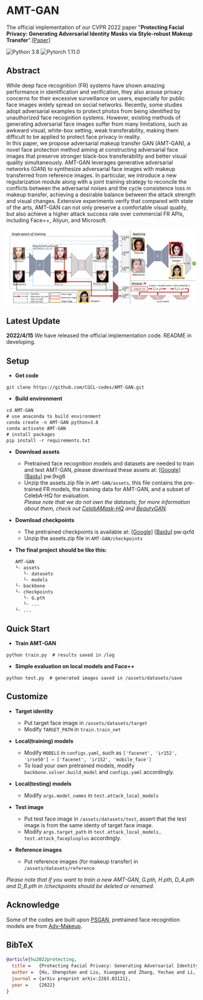 # AMT-GAN

The official implementation of our CVPR 2022 paper "**Protecting Facial Privacy: Generating Adversarial Identity Masks via Style-robust Makeup Transfer**".[[Paper](https://arxiv.org/abs/2203.03121)] 

![Python 3.8](https://img.shields.io/badge/python-3.8-green.svg?style=plastic)
![Pytorch 1.11.0](https://img.shields.io/badge/pytorch-1.11.0-red.svg?style=plastic)

## Abstract
While deep face recognition (FR) systems have shown amazing performance in identification and verification, they also arouse privacy concerns for their excessive surveillance on users, especially for public face images widely spread on social networks. Recently, some studies adopt adversarial examples to protect photos from being identified by unauthorized face recognition systems. However, existing methods of generating adversarial face images suffer from many limitations, such as awkward visual, white-box setting, weak transferability, making them difficult to be applied to protect face privacy in reality.\
In this paper, we propose adversarial makeup transfer GAN (AMT-GAN), a novel face protection method aiming at constructing adversarial face images that preserve stronger black-box transferability and better visual quality simultaneously. AMT-GAN leverages generative adversarial networks (GAN) to synthesize adversarial face images with makeup transferred from reference images. In particular, we introduce a  new regularization module along with a joint training strategy to reconcile the conflicts between the adversarial noises and the cycle consistence loss in makeup transfer, achieving a desirable balance between the attack strength and visual changes. Extensive experiments verify that compared with state of the arts, AMT-GAN can not only preserve a comfortable visual quality, but also achieve a higher attack success rate over commercial FR APIs, including Face++, Aliyun, and Microsoft.

<img src="pipeline.png"/>

## Latest Update
**2022/4/15**   We have released the official implementation code. README in developing.

## Setup
- **Get code**
```shell 
git clone https://github.com/CGCL-codes/AMT-GAN.git
```

- **Build environment**
```shell
cd AMT-GAN
# use anaconda to build environment 
conda create -n AMT-GAN python=3.8
conda activate AMT-GAN
# install packages
pip install -r requirements.txt
```

- **Download assets**
  - Pretrained face recognition models and datasets are needed to train and test AMT-GAN, please download these assets at:
    [[Google](https://drive.google.com/file/d/1Vuek5-YTZlYGoeoqyM5DlvnaXMeii4O8/view?usp=sharing)] [[Baidu](https://pan.baidu.com/s/1dsBYIqp22o_k_RrL_0vmWQ)] pw:9xg6
  - Unzip the assets.zip file in ```AMT-GAN/assets```, this file contains the pre-trained FR models, the training data for AMT-GAN, and a subset of CelebA-HQ for evaluation.\
*Please note that we do not own the datasets, for more information about them, check out [CelebAMask-HQ](https://github.com/switchablenorms/CelebAMask-HQ) and [BeautyGAN](https://github.com/wtjiang98/BeautyGAN_pytorch).*

- **Download checkpoints**
  - The pretrained checkpoints is available at:
    [[Google](https://drive.google.com/file/d/1QSsH_s8fKAwhFgSBv5014yGtewlmNJkI/view?usp=sharing)] [[Baidu](https://pan.baidu.com/s/1cxxe7TkeQ4zGAk4xLi3e_w)] pw:qxfd
  - Unzip the assets.zip file in ```AMT-GAN/checkpoints```
  
- **The final project should be like this:**
    ```shell
    AMT-GAN
    └- assets
       └- datasets
       └- models
    └- backbone
    └- checkpoints
       └- G.pth
       └- ...
    └- ...
    ```

## Quick Start
- **Train AMT-GAN**
```shell 
python train.py  # results saved in /log
```
- **Simple evaluation on local models and Face++**
```shell 
python test.py  # generated images saved in /assets/datasets/save
```

## Customize
- **Target identity**
  - Put target face image in ```/assets/datasets/target```
  - Modify ```TARGET_PATH``` in ```train.train_net```
  
- **Local(training) models**
  - Modify ```MODELS``` in ```configs.yaml```, such as ```['facenet', 'ir152', 'irse50'] → ['facenet', 'ir152', 'mobile_face']```
  - To load your own pretrained models, modify ```backbone.solver.build_model``` and ```configs.yaml``` accordingly.

- **Local(testing) models**
  - Modify ```args.model_names``` in ```test.attack_local_models```

- **Test image**
  - Put test face image in ```/assets/datasets/test```, assert that the test image is from the same identy of target face image.
  - Modify ```args.target_path``` in ```test.attack_local_models, test.attack_faceplusplus``` accordingly.

- **Reference images**
  - Put reference images (for makeup transfer) in ```/assets/datasets/reference```

*Please note that if you want to train a new AMT-GAN, G.pth, H.pth, D_A.pth and D_B.pth in /checkpoints should be deleted or renamed.*

## Acknowledge

Some of the codes are built upon [PSGAN](https://github.com/wtjiang98/PSGAN), pretrained face recognition models are from [Adv-Makeup](https://github.com/TencentYoutuResearch/Adv-Makeup).

## BibTeX 
```bibtex
@article{hu2022protecting,
  title =   {Protecting Facial Privacy: Generating Adversarial Identity Masks via Style-robust Makeup Transfer},
  author =  {Hu, Shengshan and Liu, Xiaogeng and Zhang, Yechao and Li, Minghui and Zhang, Leo Yu and Jin, Hai and Wu, Libing},
  journal = {arXiv preprint arXiv:2203.03121},
  year =    {2022}
}
```
